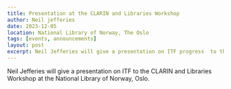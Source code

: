 ```yaml
---
title: Presentation at the CLARIN and Libraries Workshop
author: Neil jefferies
date: 2023-12-05
location: National Library of Norway, The Oslo
tags: [events, announcements]
layout: post
excerpt: Neil Jefferies will give a presentation on ITF progress  to the CLARIN and Libraries Workshop.
---
```


Neil Jefferies will give a presentation on ITF to the CLARIN and Libraries Workshop at the National Library of Norway, Oslo.
